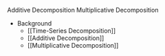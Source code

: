 Additive Decomposition
Multiplicative Decomposition

- Background
	- [[Time-Series Decomposition]]
	- [[Additive Decomposition]]
	- [[Multiplicative Decomposition]]